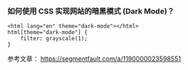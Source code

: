 
### 如何使用 CSS 实现网站的暗黑模式 (Dark Mode)？
```
<html lang="en" theme="dark-mode"></html>
html[theme="dark-mode"] {
    filter: grayscale(1);
}
```

参考文章： https://segmentfault.com/a/1190000023598551